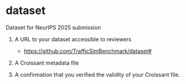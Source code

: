 # dataset
Dataset for NeurIPS 2025 submission


1. A URL to your dataset accessible to reviewers
    - https://github.com/TrafficSimBenchmark/dataset#

    
2. A Croissant metadata file
3. A confirmation that you verified the validity of your Croissant file.